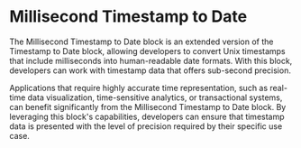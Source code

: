 # Millisecond Timestamp to Date

The Millisecond Timestamp to Date block is an extended version of the Timestamp to Date block, allowing developers to convert Unix timestamps that include milliseconds into human-readable date formats. With this block, developers can work with timestamp data that offers sub-second precision.

Applications that require highly accurate time representation, such as real-time data visualization, time-sensitive analytics, or transactional systems, can benefit significantly from the Millisecond Timestamp to Date block. By leveraging this block's capabilities, developers can ensure that timestamp data is presented with the level of precision required by their specific use case.
